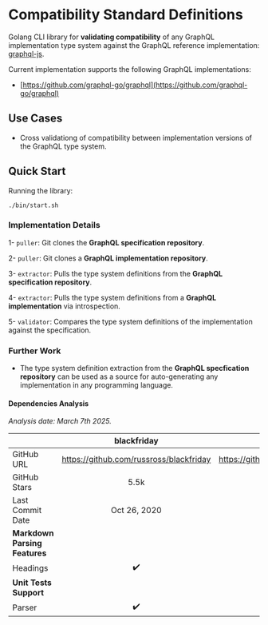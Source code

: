 # Compatibility Standard Definitions

Golang CLI library for **validating compatibility** of any GraphQL implementation type system against the GraphQL reference implementation: [graphql-js](https://github.com/graphql/graphql-js).

Current implementation supports the following GraphQL implementations:
- [https://github.com/graphql-go/graphql](https://github.com/graphql-go/graphql)

## Use Cases

- Cross validationg of compatibility between implementation versions of the GraphQL type system.

## Quick Start

Running the library:

```
./bin/start.sh
```

### Implementation Details

1- `puller`: Git clones the **GraphQL specification repository**.

2- `puller`: Git clones a **GraphQL implementation repository**.

3- `extractor`: Pulls the type system definitions from the **GraphQL specification repository**.

4- `extractor`: Pulls the type system definitions from a **GraphQL implementation** via introspection.

5- `validator`: Compares the type system definitions of the implementation against the specification.


### Further Work

- The type system definition extraction from the **GraphQL specfication repository** can be used as a source for auto-generating any implementation in any programming language.


#### Dependencies Analysis

_Analysis date: March 7th 2025._

|               | blackfriday | goldmark |
| :---------------- | :------: | ----: |
| GitHub URL        |   https://github.com/russross/blackfriday   | https://github.com/yuin/goldmark |
| GitHub Stars           |   5.5k   | 3.9k |
| Last Commit Date           |   Oct 26, 2020   | Feb 18, 2025 |
| **Markdown Parsing Features** |      |  |
| Headings |   ✔️   | ✔️ |
| **Unit Tests Support** |      |  |
| Parser |   ✔️   | ✔️ |

